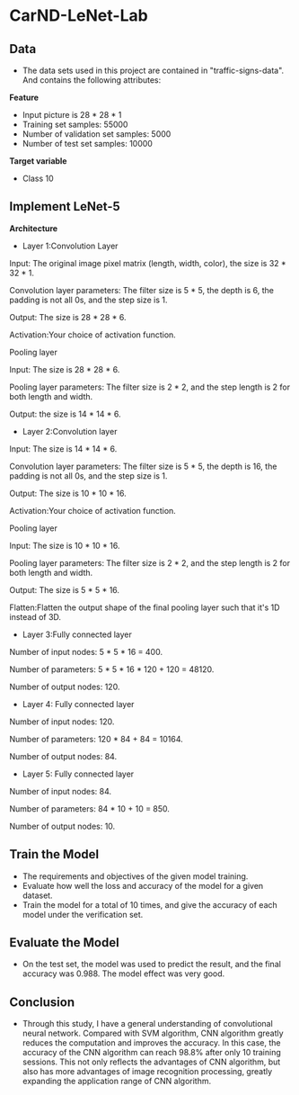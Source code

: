 # CarND-LeNet-Lab

## **Data**

- The data sets used in this project are contained in "traffic-signs-data". And contains the following attributes:

**Feature**

- Input picture is 28 * 28 * 1
- Training set samples: 55000
- Number of validation set samples: 5000
- Number of test set samples: 10000

**Target variable**

- Class 10

## **Implement LeNet-5**

**Architecture**

- Layer 1:Convolution Layer

Input: The original image pixel matrix (length, width, color), the size is 32 * 32 * 1.

Convolution layer parameters: The filter size is 5 * 5, the depth is 6, the padding is not all 0s, and the step size is 1.

Output: The size is 28 * 28 * 6.

Activation:Your choice of activation function.

Pooling layer

Input: The size is 28 * 28 * 6.

Pooling layer parameters: The filter size is 2 * 2, and the step length is 2 for both length and width.

Output: the size is 14 * 14 * 6.

- Layer 2:Convolution layer

Input: The size is 14 * 14 * 6.

Convolution layer parameters: The filter size is 5 * 5, the depth is 16, the padding is not all 0s, and the step size is 1.

Output: The size is 10 * 10 * 16.

Activation:Your choice of activation function.

Pooling layer

Input: The size is 10 * 10 * 16.

Pooling layer parameters: The filter size is 2 * 2, and the step length is 2 for both length and width.

Output: The size is 5 * 5 * 16.

Flatten:Flatten the output shape of the final pooling layer such that it's 1D instead of 3D.

- Layer 3:Fully connected layer

Number of input nodes: 5 * 5 * 16 = 400.

Number of parameters: 5 * 5 * 16 * 120 + 120 = 48120.

Number of output nodes: 120.

- Layer 4: Fully connected layer

Number of input nodes: 120.

Number of parameters: 120 * 84 + 84 = 10164.

Number of output nodes: 84.

- Layer 5: Fully connected layer

Number of input nodes: 84.

Number of parameters: 84 * 10 + 10 = 850.

Number of output nodes: 10.

## **Train the Model**
- The requirements and objectives of the given model training.
- Evaluate how well the loss and accuracy of the model for a given dataset.
- Train the model for a total of 10 times, and give the accuracy of each model under the verification set.

## **Evaluate the Model**
- On the test set, the model was used to predict the result, and the final accuracy was 0.988. The model effect was very good.

## **Conclusion**
- Through this study, I have a general understanding of convolutional neural network. Compared with SVM algorithm, CNN algorithm greatly reduces the computation and improves the accuracy. In this case, the accuracy of the CNN algorithm can reach 98.8% after only 10 training sessions. This not only reflects the advantages of CNN algorithm, but also has more advantages of image recognition processing, greatly expanding the application range of CNN algorithm.
